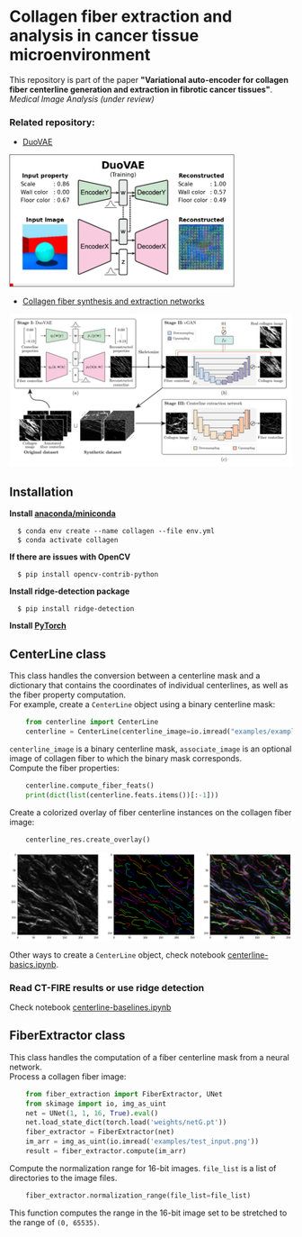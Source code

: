 # Collagen fiber extraction and analysis in cancer tissue microenvironment  
This repository is part of the paper **"Variational auto-encoder for collagen fiber centerline generation and extraction in fibrotic cancer tissues"**. _Medical Image Analysis (under review)_  
### Related repository: 
* [DuoVAE](https://github.com/hjoonpark/DuoVAE)  

<div align="left">
  <img src="https://github.com/hjoonpark/DuoVAE/blob/main/etc/figures/duovae_all_loop.gif" width="400px" />
</div>

* [Collagen fiber synthesis and extraction networks](https://github.com/hjoonpark/collagen-fiber-centerline-extraction)

<div align="left">
  <img src="https://github.com/hjoonpark/collagen-fiber-centerline-extraction/blob/main/etc/figures/pipeline.png?raw=true" width="800px" />
</div>

## Installation
**Install [anaconda/miniconda](https://docs.conda.io/en/latest/miniconda.html)**  
```
  $ conda env create --name collagen --file env.yml
  $ conda activate collagen
```
**If there are issues with OpenCV**  
```
  $ pip install opencv-contrib-python
```
**Install ridge-detection package**  
```
  $ pip install ridge-detection
```
**Install [PyTorch](https://pytorch.org/get-started/locally/)**  

## CenterLine class
This class handles the conversion between a centerline mask and a dictionary that contains the coordinates of individual centerlines, as well as the fiber property computation.   
For example, create a `CenterLine` object using a binary centerline mask:  
```python
    from centerline import CenterLine
    centerline = CenterLine(centerline_image=io.imread("examples/example_centerline.png"), associate_image=io.imread("examples/example_image.tif"))
```
`centerline_image` is a binary centerline mask, `associate_image` is an optional image of collagen fiber to which the binary mask corresponds.  
Compute the fiber properties:  
```python
    centerline.compute_fiber_feats() 
    print(dict(list(centerline.feats.items())[:-1]))
```
Create a colorized overlay of fiber centerline instances on the collagen fiber image:  
```python
    centerline_res.create_overlay()
```

<div align="center">
  <img src="thumbnails/output.png" width="1000px" />
</div>

Other ways to create a `CenterLine` object, check notebook [centerline-basics.ipynb](centerline-basics.ipynb).   
### Read CT-FIRE results or use ridge detection
Check notebook [centerline-baselines.ipynb](centerline-baselines.ipynb)  

## FiberExtractor class
This class handles the computation of a fiber centerline mask from a neural network.  
Process a collagen fiber image:  
```python
    from fiber_extraction import FiberExtractor, UNet
    from skimage import io, img_as_uint
    net = UNet(1, 1, 16, True).eval()
    net.load_state_dict(torch.load('weights/netG.pt'))
    fiber_extractor = FiberExtractor(net)
    im_arr = img_as_uint(io.imread('examples/test_input.png'))
    result = fiber_extractor.compute(im_arr)
```
Compute the normalization range for 16-bit images. `file_list` is a list of directories to the image files.
```python
    fiber_extractor.normalization_range(file_list=file_list)
```
 This function computes the range in the 16-bit image set to be stretched to the range of `(0, 65535)`.  
